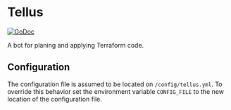 Tellus
======
[![GoDoc](https://godoc.org/github.com/DiTo04/tellus?status.svg)](https://godoc.org/github.com/DiTo04/tellus)

A bot for planing and applying Terraform code.

## Configuration
The configuration file is assumed to be located on `/config/tellus.yml`.
To override this behavior set the environment variable `CONFIG_FILE`
to the new location of the configuration file.